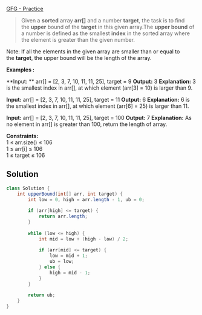 [GFG - Practice](https://www.geeksforgeeks.org/problems/implement-upper-bound/1)

>Given a **sorted** array **arr[]** and a number **target**, the task is to find the **upper** bound of the **target** in this given array.The **upper bound** of a number is defined as the smallest **index** in the sorted array where the element is greater than the given number.

Note: If all the elements in the given array are smaller than or equal to the **target**, the upper bound will be the length of the array.

**Examples :**

**Input: ** arr[] = [2, 3, 7, 10, 11, 11, 25], target = 9
**Output:** 3
**Explanation:** 3 is the smallest index in arr[], at which element (arr[3] = 10) is larger than 9.

**Input:** arr[] = [2, 3, 7, 10, 11, 11, 25], target = 11
**Output:** 6
**Explanation:** 6 is the smallest index in arr[], at which element (arr[6] = 25) is larger than 11.  

**Input:** arr[] = [2, 3, 7, 10, 11, 11, 25], target = 100
**Output:** 7
**Explanation:** As no element in arr[] is greater than 100, return the length of array.

**Constraints:**  
1 ≤ arr.size() ≤ 106  
1 ≤ arr[i] ≤ 106  
1 ≤ target ≤ 106

## Solution

```java
class Solution {
    int upperBound(int[] arr, int target) {
        int low = 0, high = arr.length - 1, ub = 0;
        
        if (arr[high] <= target) {
            return arr.length;
        }
        
        while (low <= high) {
            int mid = low + (high - low) / 2;
            
            if (arr[mid] <= target) {
                low = mid + 1;
                ub = low;
            } else {
                high = mid - 1;
            }
        }
        
        return ub;
    }
}

```

